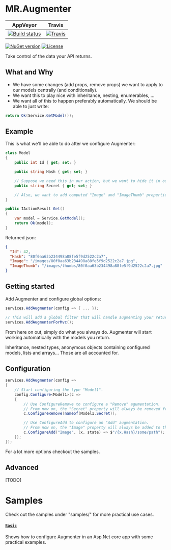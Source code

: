 # MR.Augmenter

AppVeyor | Travis
---------|-------
[![Build status](https://img.shields.io/appveyor/ci/mrahhal/mr-augmenter/master.svg)](https://ci.appveyor.com/project/mrahhal/mr-augmenter) | [![Travis](https://img.shields.io/travis/mrahhal/MR.Augmenter.svg)](https://travis-ci.org/mrahhal/MR.Augmenter)

[![NuGet version](https://img.shields.io/nuget/v/MR.Augmenter.svg)](https://www.nuget.org/packages/MR.Augmenter)
[![License](https://img.shields.io/badge/license-MIT-blue.svg)](https://opensource.org/licenses/MIT)

Take control of the data your API returns.

## What and Why
- We have some changes (add props, remove props) we want to apply to our models centrally (and conditionally).
- We want this to play nice with inheritance, nesting, enumerables, ...
- We want all of this to happen preferably automatically. We should be able to just write:

```cs
return Ok(Service.GetModel());
```

## Example
This is what we'll be able to do after we configure Augmenter:

```cs
class Model
{
    public int Id { get; set; }

    public string Hash { get; set; }

    // Suppose we need this in our action, but we want to hide it in our response.
    public string Secret { get; set; }

    // Also, we want to add computed "Image" and "ImageThumb" properties.
}
```

```cs
public IActionResult Get()
{
    var model = Service.GetModel();
    return Ok(model);
}
```

Returned json:
```json
{
  "Id": 42,
  "Hash": "80f0aa63b234498a88fe5f9d2522c2a7",
  "Image": "/images/80f0aa63b234498a88fe5f9d2522c2a7.jpg",
  "ImageThumb": "/images/thumbs/80f0aa63b234498a88fe5f9d2522c2a7.jpg"
}
```

## Getting started

Add Augmenter and configure global options:

```cs
services.AddAugmenter(config => { ... });

// This will add a global filter that will handle augmenting your returned models.
services.AddAugmenterForMvc();
```

From here on out, simply do what you always do. Augmenter will start working automatically with the models you return.

Inheritance, nested types, anonymous objects containing configured models, lists and arrays... Those are all accounted for.

## Configuration

```cs
services.AddAugmenter(config =>
{
    // Start configuring the type "Model1".
    config.Configure<Model1>(c =>
    {
        // Use ConfigureRemove to configure a "Remove" agumentation.
        // From now on, the "Secret" property will always be removed from the response.
        c.ConfigureRemove(nameof(Model1.Secret));

        // Use ConfigureAdd to configure an "Add" augmentation.
        // From now on, the "Image" property will always be added to the response.
        c.ConfigureAdd("Image", (x, state) => $"/{x.Hash}/some/path");
    });
});
```

For a lot more options checkout the samples.

## Advanced

[TODO]

# Samples
Check out the samples under "samples/" for more practical use cases.

#### [`Basic`](samples/Basic)
Shows how to configure Augmenter in an Asp.Net core app with some practical examples.
